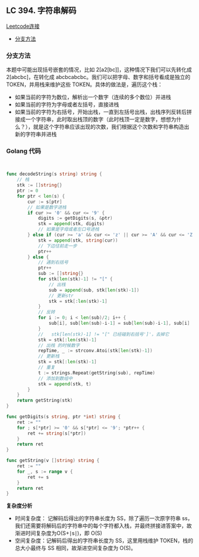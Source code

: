 ## LC 394. 字符串解码
[Leetcode连接](https://leetcode.cn/problems/decode-string/)

- [分支方法](#solution1)

### <span id="solution1">分支方法</span>

本题中可能出现括号嵌套的情况，比如 2[a2[bc]]，这种情况下我们可以先转化成 2[abcbc]，在转化成 abcbcabcbc。我们可以把字母、数字和括号看成是独立的 TOKEN，并用栈来维护这些 TOKEN。具体的做法是，遍历这个栈：

- 如果当前的字符为数位，解析出一个数字（连续的多个数位）并进栈
- 如果当前的字符为字母或者左括号，直接进栈
- 如果当前的字符为右括号，开始出栈，一直到左括号出栈，出栈序列反转后拼接成一个字符串，此时取出栈顶的数字（此时栈顶一定是数字，想想为什么？），就是这个字符串应该出现的次数，我们根据这个次数和字符串构造出新的字符串并进栈


### Golang 代码

``` go


func decodeString(s string) string {
    // 栈
    stk := []string{}
    ptr := 0
    for ptr < len(s) {
        cur := s[ptr]
        // 如果是数字进栈
        if cur >= '0' && cur <= '9' {
            digits := getDigits(s, &ptr)
            stk = append(stk, digits)
            // 如果是字母或者左口号进栈
        } else if (cur >= 'a' && cur <= 'z' || cur >= 'A' && cur <= 'Z') || cur == '[' {
            stk = append(stk, string(cur))
            // 下边往前走一步
            ptr++
        } else {
            // 遇到右括号
            ptr++
            sub := []string{}
            for stk[len(stk)-1] != "[" {
                // 出栈
                sub = append(sub, stk[len(stk)-1])
                // 更新str
                stk = stk[:len(stk)-1]
            }
            // 反转 
            for i := 0; i < len(sub)/2; i++ {
                sub[i], sub[len(sub)-i-1] = sub[len(sub)-i-1], sub[i]
            }
            //   stk[len(stk)-1] != "[" 已经碰到右括号']'，去掉它
            stk = stk[:len(stk)-1]
            // 出栈 的时候数字
            repTime, _ := strconv.Atoi(stk[len(stk)-1])
            // 更新栈
            stk = stk[:len(stk)-1]
            // 重复
            t := strings.Repeat(getString(sub), repTime)
            // 添加到数组中
            stk = append(stk, t)
        }
    }
    return getString(stk)
}

func getDigits(s string, ptr *int) string {
    ret := ""
    for ; s[*ptr] >= '0' && s[*ptr] <= '9'; *ptr++ {
        ret += string(s[*ptr])
    }
    return ret
}

func getString(v []string) string {
    ret := ""
    for _, s := range v {
        ret += s
    }
    return ret
}


```

**复杂度分析**
- 时间复杂度： 记解码后得出的字符串长度为 SS，除了遍历一次原字符串 ss，我们还需要将解码后的字符串中的每个字符都入栈，并最终拼接进答案中，故渐进时间复杂度为O(S+∣s∣)，即 O(S) 
- 空间复杂度：记解码后得出的字符串长度为 SS，这里用栈维护 TOKEN，栈的总大小最终与 SS 相同，故渐进空间复杂度为 O(S)。